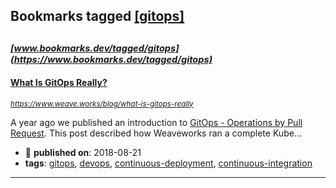 ## Bookmarks tagged [[gitops]](https://www.bookmarks.dev?q=[gitops])

_<sup><sup>[www.bookmarks.dev/tagged/gitops](https://www.bookmarks.dev/tagged/gitops)</sup></sup>_
---
#### [What Is GitOps Really?](https://www.weave.works/blog/what-is-gitops-really)
_<sup>https://www.weave.works/blog/what-is-gitops-really</sup>_

A year ago we published an introduction to [GitOps - Operations by Pull Request](https://www.weave.works/blog/gitops-operations-by-pull-request). This post described how Weaveworks ran a complete Kube...
* :calendar: **published on**: 2018-08-21
* **tags**: [gitops](../tagged/gitops.md), [devops](../tagged/devops.md), [continuous-deployment](../tagged/continuous-deployment.md), [continuous-integration](../tagged/continuous-integration.md)
---
